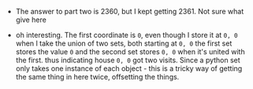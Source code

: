 - The answer to part two is 2360, but I kept getting 2361.    Not sure what give here

- oh interesting.   The first coordinate is `0`, even though I store it at `0, 0`  when I take the union of two sets, both starting at `0, 0` the first set stores the value `0` and the second set stores `0, 0` when it's united with the first.  thus indicating house `0, 0` got two visits.  Since a python set only takes one instance of each object - this is a tricky way of getting the same thing in here twice, offsetting the things.